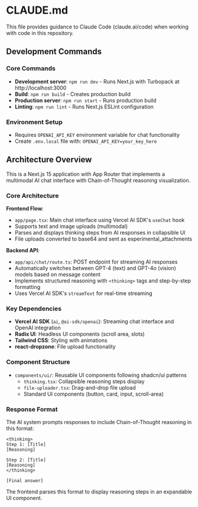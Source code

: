 # CLAUDE.md

This file provides guidance to Claude Code (claude.ai/code) when working with code in this repository.

## Development Commands

### Core Commands
- **Development server**: `npm run dev` - Runs Next.js with Turbopack at http://localhost:3000
- **Build**: `npm run build` - Creates production build
- **Production server**: `npm run start` - Runs production build
- **Linting**: `npm run lint` - Runs Next.js ESLint configuration

### Environment Setup
- Requires `OPENAI_API_KEY` environment variable for chat functionality
- Create `.env.local` file with: `OPENAI_API_KEY=your_key_here`

## Architecture Overview

This is a Next.js 15 application with App Router that implements a multimodal AI chat interface with Chain-of-Thought reasoning visualization.

### Core Architecture

**Frontend Flow**:
- `app/page.tsx`: Main chat interface using Vercel AI SDK's `useChat` hook
- Supports text and image uploads (multimodal)
- Parses and displays thinking steps from AI responses in collapsible UI
- File uploads converted to base64 and sent as experimental_attachments

**Backend API**:
- `app/api/chat/route.ts`: POST endpoint for streaming AI responses
- Automatically switches between GPT-4 (text) and GPT-4o (vision) models based on message content
- Implements structured reasoning with `<thinking>` tags and step-by-step formatting
- Uses Vercel AI SDK's `streamText` for real-time streaming

### Key Dependencies
- **Vercel AI SDK** (`ai`, `@ai-sdk/openai`): Streaming chat interface and OpenAI integration
- **Radix UI**: Headless UI components (scroll area, slots)
- **Tailwind CSS**: Styling with animations
- **react-dropzone**: File upload functionality

### Component Structure
- `components/ui/`: Reusable UI components following shadcn/ui patterns
  - `thinking.tsx`: Collapsible reasoning steps display
  - `file-uploader.tsx`: Drag-and-drop file upload
  - Standard UI components (button, card, input, scroll-area)

### Response Format
The AI system prompts responses to include Chain-of-Thought reasoning in this format:
```
<thinking>
Step 1: [Title]
[Reasoning]

Step 2: [Title]  
[Reasoning]
</thinking>

[Final answer]
```

The frontend parses this format to display reasoning steps in an expandable UI component.